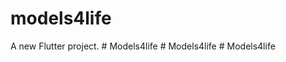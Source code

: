 # models4life

A new Flutter project.
#   M o d e l s 4 l i f e  
 #   M o d e l s 4 l i f e  
 #   M o d e l s 4 l i f e  
 